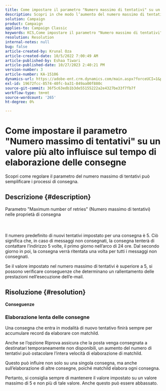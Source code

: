 ```yaml
---
title: Come impostare il parametro "Numero massimo di tentativi" su un valore più alto influisce sul tempo di elaborazione delle consegne
description: Scopri in che modo l’aumento del numero massimo di tentativi influisce sui tempi di elaborazione della consegna.
solution: Campaign
product: Campaign
applies-to: Campaign Classic
keywords: KCS,Come impostare il parametro "Numero massimo di tentativi" su un valore più alto influisce sul tempo di elaborazione delle consegne
resolution: Resolution
internal-notes: null
bug: false
article-created-by: Krunal Oza
article-created-date: 10/5/2022 7:00:49 AM
article-published-by: Eshaa Tiwari
article-published-date: 10/27/2023 2:40:21 PM
version-number: 3
article-number: KA-15106
dynamics-url: https://adobe-ent.crm.dynamics.com/main.aspx?forceUCI=1&pagetype=entityrecord&etn=knowledgearticle&id=601fc96c-7b44-ed11-bba2-002248086a27
exl-id: 19672fcc-8574-40fc-ba31-849aa00f880c
source-git-commit: 36f5c63edb1b3de55155222a2e4327be33f7fb7f
workflow-type: tm+mt
source-wordcount: '265'
ht-degree: 0%

---
```


# Come impostare il parametro &quot;Numero massimo di tentativi&quot; su un valore più alto influisce sul tempo di elaborazione delle consegne


Scopri come regolare il parametro del numero massimo di tentativi può semplificare i processi di consegna.

## Descrizione {#description}

Parametro &quot;Maximum number of retries&quot; (Numero massimo di tentativi) nelle proprietà di consegna<br><br><br><br>
Il numero predefinito di nuovi tentativi impostato per una consegna è 5. Ciò significa che, in caso di messaggi non consegnati, la consegna tenterà di contattare l’indirizzo 5 volte, il primo giorno nell’arco di 24 ore. Dal secondo giorno in poi, la consegna verrà ritentata una volta per tutti i messaggi non consegnati.



Se il valore impostato nel numero massimo di tentativi è superiore a 5, si possono verificare conseguenze che determinano un rallentamento delle prestazioni nell’esecuzione dell’e-mail.


## Risoluzione {#resolution}

<b>Conseguenze</b>


### Elaborazione lenta delle consegne



Una consegna che entra in modalità di nuovo tentativo finirà sempre per accumulare record da elaborare con matchild.

Anche se l’opzione Riprova assicura che la posta venga consegnata a destinatari temporaneamente non disponibili, un aumento del numero di tentativi può ostacolare l’intera velocità di elaborazione di matchild.

Questo può influire non solo su una singola consegna, ma anche sull’elaborazione di altre consegne, poiché matchild elabora ogni consegna.



Pertanto, si consiglia sempre di mantenere il valore impostato su un valore massimo di 5 e non più di tale valore. Anche questo può essere abbassato.

